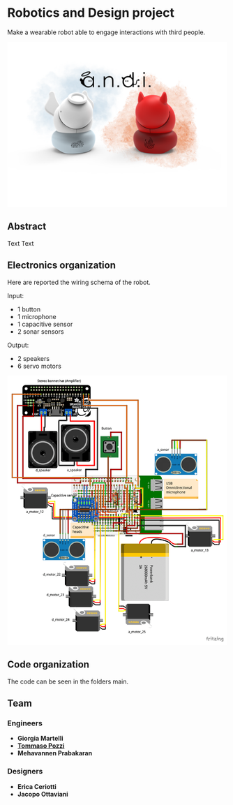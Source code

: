 # Robotics and Design project
Make a wearable robot able to engage interactions with third people.

<img src="Documentation/A.N.D.I..png" />

## Abstract
Text Text

## Electronics organization
Here are reported the wiring schema of the robot.

Input:
- 1 button
- 1 microphone
- 1 capacitive sensor
- 2 sonar sensors

Output:
- 2 speakers
- 6 servo motors

<img src="Documentation/Circuit diagram.png" />

## Code organization
The code can be seen in the folders main.

## Team
### Engineers

* __Giorgia Martelli__
* [__Tommaso Pozzi__](https://github.com/ToMmAzO)
* __Mehavannen Prabakaran__

### Designers

* __Erica Ceriotti__
* __Jacopo Ottaviani__
